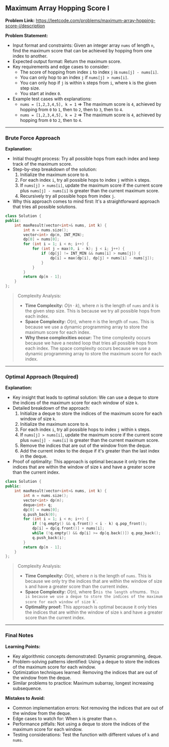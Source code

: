 ## Maximum Array Hopping Score I

**Problem Link:** https://leetcode.com/problems/maximum-array-hopping-score-i/description

**Problem Statement:**
- Input format and constraints: Given an integer array `nums` of length `n`, find the maximum score that can be achieved by hopping from one index to another.
- Expected output format: Return the maximum score.
- Key requirements and edge cases to consider: 
    - The score of hopping from index `i` to index `j` is `nums[j] - nums[i]`.
    - You can only hop to an index `j` if `nums[j] > nums[i]`.
    - You can only hop if `j` is within `k` steps from `i`, where `k` is the given step size.
    - You start at index `0`.
- Example test cases with explanations:
    - `nums = [1,2,3,4,5], k = 1` => The maximum score is `4`, achieved by hopping from `0` to `1`, then to `2`, then to `3`, then to `4`.
    - `nums = [1,2,3,4,5], k = 2` => The maximum score is `4`, achieved by hopping from `0` to `2`, then to `4`.

---

### Brute Force Approach

**Explanation:**
- Initial thought process: Try all possible hops from each index and keep track of the maximum score.
- Step-by-step breakdown of the solution:
    1. Initialize the maximum score to `0`.
    2. For each index `i`, try all possible hops to index `j` within `k` steps.
    3. If `nums[j] > nums[i]`, update the maximum score if the current score plus `nums[j] - nums[i]` is greater than the current maximum score.
    4. Recursively try all possible hops from index `j`.
- Why this approach comes to mind first: It's a straightforward approach that tries all possible solutions.

```cpp
class Solution {
public:
    int maxResult(vector<int>& nums, int k) {
        int n = nums.size();
        vector<int> dp(n, INT_MIN);
        dp[0] = nums[0];
        for (int i = 1; i < n; i++) {
            for (int j = max(0, i - k); j < i; j++) {
                if (dp[j] != INT_MIN && nums[i] > nums[j]) {
                    dp[i] = max(dp[i], dp[j] + nums[i] - nums[j]);
                }
            }
        }
        return dp[n - 1];
    }
};
```

> Complexity Analysis:
> - **Time Complexity:** $O(n \cdot k)$, where $n$ is the length of `nums` and $k$ is the given step size. This is because we try all possible hops from each index.
> - **Space Complexity:** $O(n)$, where $n$ is the length of `nums`. This is because we use a dynamic programming array to store the maximum score for each index.
> - **Why these complexities occur:** The time complexity occurs because we have a nested loop that tries all possible hops from each index. The space complexity occurs because we use a dynamic programming array to store the maximum score for each index.

---

### Optimal Approach (Required)

**Explanation:**
- Key insight that leads to optimal solution: We can use a deque to store the indices of the maximum score for each window of size `k`.
- Detailed breakdown of the approach:
    1. Initialize a deque to store the indices of the maximum score for each window of size `k`.
    2. Initialize the maximum score to `0`.
    3. For each index `i`, try all possible hops to index `j` within `k` steps.
    4. If `nums[j] > nums[i]`, update the maximum score if the current score plus `nums[j] - nums[i]` is greater than the current maximum score.
    5. Remove the indices that are out of the window from the deque.
    6. Add the current index to the deque if it's greater than the last index in the deque.
- Proof of optimality: This approach is optimal because it only tries the indices that are within the window of size `k` and have a greater score than the current index.

```cpp
class Solution {
public:
    int maxResult(vector<int>& nums, int k) {
        int n = nums.size();
        vector<int> dp(n);
        deque<int> q;
        dp[0] = nums[0];
        q.push_back(0);
        for (int i = 1; i < n; i++) {
            if (!q.empty() && q.front() < i - k) q.pop_front();
            dp[i] = dp[q.front()] + nums[i];
            while (!q.empty() && dp[i] >= dp[q.back()]) q.pop_back();
            q.push_back(i);
        }
        return dp[n - 1];
    }
};
```

> Complexity Analysis:
> - **Time Complexity:** $O(n)$, where $n$ is the length of `nums`. This is because we only try the indices that are within the window of size `k` and have a greater score than the current index.
> - **Space Complexity:** $O(n)$, where $n` is the length of `nums`. This is because we use a deque to store the indices of the maximum score for each window of size `k`.
> - **Optimality proof:** This approach is optimal because it only tries the indices that are within the window of size `k` and have a greater score than the current index.

---

### Final Notes

**Learning Points:**
- Key algorithmic concepts demonstrated: Dynamic programming, deque.
- Problem-solving patterns identified: Using a deque to store the indices of the maximum score for each window.
- Optimization techniques learned: Removing the indices that are out of the window from the deque.
- Similar problems to practice: Maximum subarray, longest increasing subsequence.

**Mistakes to Avoid:**
- Common implementation errors: Not removing the indices that are out of the window from the deque.
- Edge cases to watch for: When `k` is greater than `n`.
- Performance pitfalls: Not using a deque to store the indices of the maximum score for each window.
- Testing considerations: Test the function with different values of `k` and `nums`.